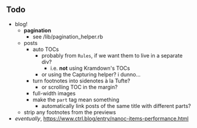 ## Todo

- blog!
    + **pagination**
        * see /lib/pagination_helper.rb
    + posts
        * auto TOCs
            - probably from `Rules`, if we want them to live in a separate div?
                + i.e. **not** using Kramdown's TOCs
            - or using the Capturing helper? i dunno...
        * turn footnotes into sidenotes à la Tufte?
            - or scrolling TOC in the margin?
        * full-width images 
        * make the `part` tag mean something
            - automatically link posts of the same title with different parts?
    + strip any footnotes from the previews
- _eventually_, https://www.ctrl.blog/entry/nanoc-items-performance.html
